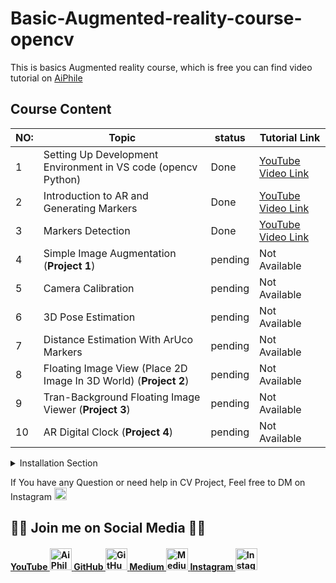 # Basic-Augmented-reality-course-opencv

This is basics Augmented reality course, which is free you can find video tutorial on [AiPhile](https://www.youtube.com/aiphile)

## Course Content

|NO: | Topic | status| Tutorial Link
|------|-------|-----|----|
|1|Setting Up Development Environment in VS code (opencv Python) | Done| [YouTube Video Link](https://youtu.be/5OgY6oCZM_E) |
|2| Introduction to AR and Generating Markers| Done | [YouTube Video Link](https://youtu.be/_6x7pDOJkEk) |
|3| Markers Detection| Done | [YouTube Video Link](https://www.youtube.com/watch?v=wB4BRWNuJM4)  |
|4| Simple Image Augmentation (**Project 1**)| pending | Not Available |
|5|Camera Calibration| pending | Not Available |
|6|3D Pose Estimation| pending | Not Available |
|7|Distance Estimation With ArUco Markers| pending | Not Available |
|8| Floating Image View (Place 2D Image In 3D World) (**Project 2**) |pending | Not Available |
|9| Tran-Background Floating Image Viewer (**Project 3**)| pending | Not Available |
|10| AR Digital Clock (**Project 4**)|pending | Not Available |

<details>
<summary>Installation Section</summary>
<br>

### Windows ※

```bash
pip install opencv-contrib-python 
```

### Linux🐧 or Mac🍎

```bash
pip3 install opencv-contrib-python
```

</br>
</details>

If You have any Question or need help in CV Project, Feel free to DM on Instagram  <a href="https://www.instagram.com/aiphile17/">  <img alt="Instagram" src="https://user-images.githubusercontent.com/66181793/131223931-32d84c10-88b4-4cd6-8eb8-89f06c3b5b51.png"  width="20"> </a>

## 💚🖤 Join me on Social Media 🖤💚

<h4><a href="https://www.youtube.com/c/aiphile"> YouTube  <img alt="AiPhile Youtube" src="https://user-images.githubusercontent.com/66181793/131223988-882d53a0-4882-468f-9bd7-46b46466baae.png"  width="35"> </a>
 <a href="https://github.com/Asadullah-Dal17">  GitHub   <img alt="GitHub" src="https://user-images.githubusercontent.com/66181793/131223930-9fd2bfc7-9c43-465d-a057-55f3292f3b2b.png"  width="35"> </a>
  <a href="https://medium.com/@asadullah92c">  Medium   <img alt="Medium" src="https://user-images.githubusercontent.com/66181793/146642235-bde4be12-603d-4eed-bd44-5b28829e17b3.png"  width="35"> </a>
  <a href="https://www.instagram.com/aiphile17/">   Instagram <img alt="Instagram" src="https://user-images.githubusercontent.com/66181793/131223931-32d84c10-88b4-4cd6-8eb8-89f06c3b5b51.png"  width="35"> </a> </h4>
